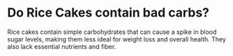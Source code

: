 # Do Rice Cakes contain bad carbs?

Rice cakes contain simple carbohydrates that can cause a spike in blood sugar levels, making them less ideal for weight loss and overall health. They also lack essential nutrients and fiber.